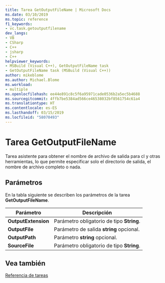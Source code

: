 ```yaml
---
title: Tarea GetOutputFileName | Microsoft Docs
ms.date: 03/10/2019
ms.topic: reference
f1_keywords:
- vc.task.getoutputfilename
dev_langs:
- VB
- CSharp
- C++
- jsharp
- C++
helpviewer_keywords:
- MSBuild (Visual C++), GetOutputFileName task
- GetOutputFileName task (MSBuild (Visual C++))
author: mikeblome
ms.author: Michael.Blome
ms.workload:
- multiple
ms.openlocfilehash: ee44e891c8c5f6a95971cade0536b2a5ec5b4688
ms.sourcegitcommit: 4ffb7be5384ad566ce46538032bf8561754c61a4
ms.translationtype: HT
ms.contentlocale: es-ES
ms.lasthandoff: 03/15/2019
ms.locfileid: "58070493"
---
```

# <a name="getoutputfilename-task"></a>Tarea GetOutputFileName

Tarea asistente para obtener el nombre de archivo de salida para cl y otras herramientas, lo que permite especificar solo el directorio de salida, el nombre de archivo completo o nada.

## <a name="parameters"></a>Parámetros

En la tabla siguiente se describen los parámetros de la tarea **GetOutputFileName**.

|Parámetro|Descripción|
|---------------|-----------------|
|**OutputExtension**|Parámetro obligatorio de tipo **String**.|
|**OutputFile**|Parámetro de salida **string** opcional.|
|**OutputPath**|Parámetro **string** opcional.|
|**SourceFile**|Parámetro obligatorio de tipo **String**.|

## <a name="see-also"></a>Vea también

[Referencia de tareas](../msbuild/msbuild-task-reference.md)